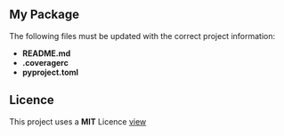 <!-- [![PyPI](https://img.shields.io/pypi/v/python-package-template)](https://pypi.org/project/python-package-template/) -->
<!-- [![CI](https://github.com/Lucino772/python-package-template/actions/workflows/ci.yml/badge.svg)](https://github.com/Lucino772/python-package-template/actions/workflows/ci.yml) -->
<!-- [![pre-commit.ci status](https://results.pre-commit.ci/badge/github/Lucino772/python-package-template/main.svg)](https://results.pre-commit.ci/latest/github/Lucino772/python-package-template/main) -->
<!-- [![codecov](https://codecov.io/gh/Lucino772/python-package-template/branch/main/graph/badge.svg?token=U4O9F1K0R4)](https://codecov.io/gh/Lucino772/python-package-template) -->
<!-- ![PyPI - Downloads](https://img.shields.io/pypi/dm/python-package-template) -->
<!-- ![PyPI - Python Version](https://img.shields.io/pypi/pyversions/python-package-template) -->

## My Package
The following files must be updated with the correct project information:
- **README.md**
- **.coveragerc**
- **pyproject.toml**

## Licence
This project uses a
**MIT** Licence [view](https://github.com/Lucino772/python-package-template/blob/main/LICENSE)